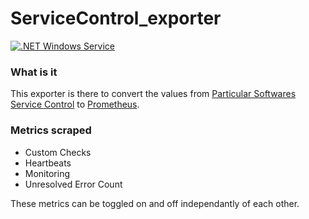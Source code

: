 # ServiceControl_exporter

[![.NET Windows Service](https://github.com/gamblen/ServiceControl_exporter/actions/workflows/ci.yml/badge.svg)](https://github.com/gamblen/ServiceControl_exporter/actions/workflows/ci.yml)

### What is it
This exporter is there to convert the values from [Particular Softwares Service Control](https://github.com/Particular/ServiceControl/) to [Prometheus](https://github.com/prometheus-net/prometheus-net).


### Metrics scraped
* Custom Checks
* Heartbeats
* Monitoring
* Unresolved Error Count

These metrics can be toggled on and off independantly of each other.